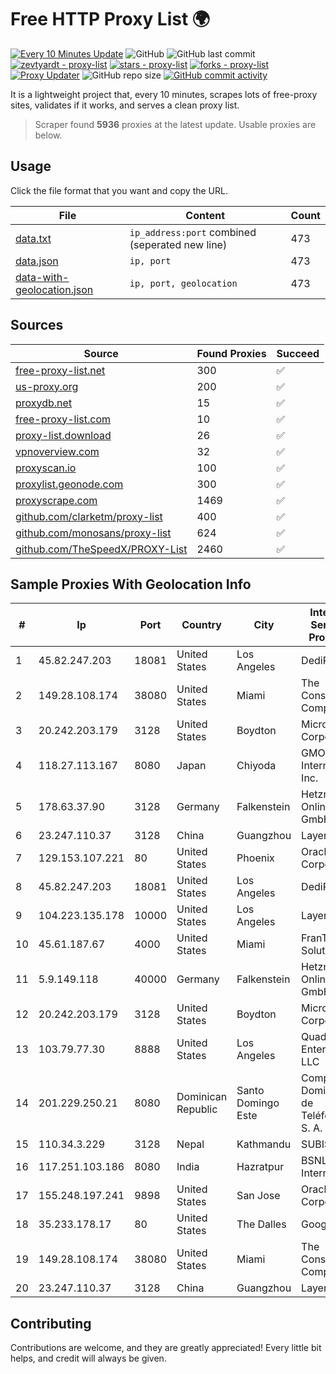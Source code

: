 
# Free HTTP Proxy List 🌍

[![Every 10 Minutes Update](https://github.com/mertguvencli/http-proxy-list/actions/workflows/main.yml/badge.svg?branch=main)](https://github.com/mertguvencli/http-proxy-list/actions/workflows/main.yml)
![GitHub](https://img.shields.io/github/license/mertguvencli/http-proxy-list)
![GitHub last commit](https://img.shields.io/github/last-commit/mertguvencli/http-proxy-list)
[![zevtyardt - proxy-list](https://img.shields.io/static/v1?label=zevtyardt&message=proxy-list&color=blue&logo=github)](https://github.com/zevtyardt/proxy-list "Go to GitHub repo")
[![stars - proxy-list](https://img.shields.io/github/stars/zevtyardt/proxy-list?style=social)](https://github.com/zevtyardt/proxy-list)
[![forks - proxy-list](https://img.shields.io/github/forks/zevtyardt/proxy-list?style=social)](https://github.com/zevtyardt/proxy-list)
[![Proxy Updater](https://github.com/zevtyardt/proxy-list/workflows/Proxy%20Updater/badge.svg)](https://github.com/zevtyardt/proxy-list/actions?query=workflow:"Proxy+Updater")
![GitHub repo size](https://img.shields.io/github/repo-size/zevtyardt/proxy-list)
[![GitHub commit activity](https://img.shields.io/github/commit-activity/m/zevtyardt/proxy-list?logo=commits)](https://github.com/zevtyardt/proxy-list/commits/main)

It is a lightweight project that, every 10 minutes, scrapes lots of free-proxy sites, validates if it works, and serves a clean proxy list.

> Scraper found **5936** proxies at the latest update. Usable proxies are below.

## Usage

Click the file format that you want and copy the URL.

|File|Content|Count|
|----|-------|-----|
|[data.txt](https://raw.githubusercontent.com/mertguvencli/http-proxy-list/main/proxy-list/data.txt)|`ip_address:port` combined (seperated new line)|473|
|[data.json](https://raw.githubusercontent.com/mertguvencli/http-proxy-list/main/proxy-list/data.json)|`ip, port`|473|
|[data-with-geolocation.json](https://raw.githubusercontent.com/mertguvencli/http-proxy-list/main/proxy-list/data-with-geolocation.json)|`ip, port, geolocation`|473|

## Sources

|Source|Found Proxies|Succeed|
|------|-------------|-------|
|[free-proxy-list.net](https://free-proxy-list.net)|300|✅|
|[us-proxy.org](https://www.us-proxy.org)|200|✅|
|[proxydb.net](http://proxydb.net)|15|✅|
|[free-proxy-list.com](https://free-proxy-list.com/?page=&port=&type%5B%5D=http&type%5B%5D=https&up_time=0&search=Search)|10|✅|
|[proxy-list.download](https://www.proxy-list.download/HTTP)|26|✅|
|[vpnoverview.com](https://vpnoverview.com/privacy/anonymous-browsing/free-proxy-servers)|32|✅|
|[proxyscan.io](https://www.proxyscan.io)|100|✅|
|[proxylist.geonode.com](https://proxylist.geonode.com/api/proxy-list?limit=300&page=1&sort_by=lastChecked&sort_type=desc&protocols=http,https)|300|✅|
|[proxyscrape.com](https://api.proxyscrape.com/v2/?request=displayproxies&protocol=http&timeout=10000&country=all&ssl=all&anonymity=all)|1469|✅|
|[github.com/clarketm/proxy-list](https://raw.githubusercontent.com/clarketm/proxy-list/master/proxy-list-raw.txt)|400|✅|
|[github.com/monosans/proxy-list](https://raw.githubusercontent.com/monosans/proxy-list/main/proxies/http.txt)|624|✅|
|[github.com/TheSpeedX/PROXY-List](https://raw.githubusercontent.com/TheSpeedX/PROXY-List/master/http.txt)|2460|✅|


## Sample Proxies With Geolocation Info

|#|Ip|Port|Country|City|Internet Service Provider|
|-|--|----|-------|----|-------------------------|
|1|45.82.247.203|18081|United States|Los Angeles|DediPath|
|2|149.28.108.174|38080|United States|Miami|The Constant Company|
|3|20.242.203.179|3128|United States|Boydton|Microsoft Corporation|
|4|118.27.113.167|8080|Japan|Chiyoda|GMO Internet, Inc.|
|5|178.63.37.90|3128|Germany|Falkenstein|Hetzner Online GmbH|
|6|23.247.110.37|3128|China|Guangzhou|LayerHost|
|7|129.153.107.221|80|United States|Phoenix|Oracle Corporation|
|8|45.82.247.203|18081|United States|Los Angeles|DediPath|
|9|104.223.135.178|10000|United States|Los Angeles|LayerHost|
|10|45.61.187.67|4000|United States|Miami|FranTech Solutions|
|11|5.9.149.118|40000|Germany|Falkenstein|Hetzner Online GmbH|
|12|20.242.203.179|3128|United States|Boydton|Microsoft Corporation|
|13|103.79.77.30|8888|United States|Los Angeles|QuadraNet Enterprises LLC|
|14|201.229.250.21|8080|Dominican Republic|Santo Domingo Este|Compañía Dominicana de Teléfonos S. A.|
|15|110.34.3.229|3128|Nepal|Kathmandu|SUBISU C7|
|16|117.251.103.186|8080|India|Hazratpur|BSNL Internet|
|17|155.248.197.241|9898|United States|San Jose|Oracle Corporation|
|18|35.233.178.17|80|United States|The Dalles|Google LLC|
|19|149.28.108.174|38080|United States|Miami|The Constant Company|
|20|23.247.110.37|3128|China|Guangzhou|LayerHost|



## Contributing

Contributions are welcome, and they are greatly appreciated! Every
little bit helps, and credit will always be given.

